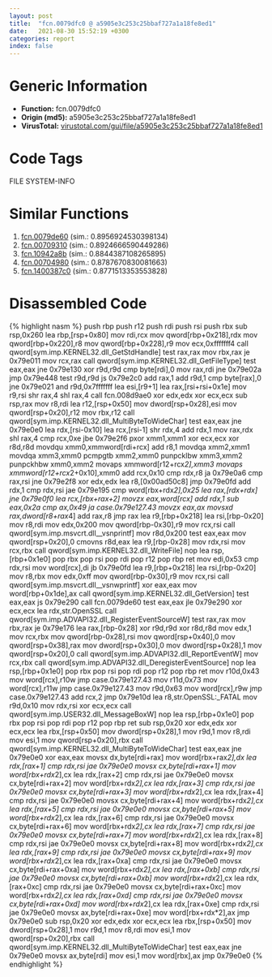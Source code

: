```yaml
---
layout: post
title:  "fcn.0079dfc0 @ a5905e3c253c25bbaf727a1a18fe8ed1"
date:   2021-08-30 15:52:19 +0300
categories: report
index: false
---
```


# Generic Information
- **Function:** fcn.0079dfc0
- **Origin (md5):** a5905e3c253c25bbaf727a1a18fe8ed1
- **VirusTotal:** [virustotal.com/gui/file/a5905e3c253c25bbaf727a1a18fe8ed1][virustotal_ref]

# Code Tags
<span class="tag" id="FILE">FILE</span>
<span class="tag" id="SYSTEM-INFO">SYSTEM-INFO</span>


# Similar Functions

1. [fcn.0079de60][similar_1_ref] (sim.: 0.8956924530398134)
2. [fcn.00709310][similar_2_ref] (sim.: 0.8924666590449286)
3. [fcn.10942a8b][similar_3_ref] (sim.: 0.8844387108265895)
4. [fcn.00704980][similar_4_ref] (sim.: 0.8787670830081663)
5. [fcn.1400387c0][similar_5_ref] (sim.: 0.8771513353553828)


# Disassembled Code

{% highlight nasm %}
push rbp
push r12
push rdi
push rsi
push rbx
sub rsp,0x260
lea rbp,[rsp+0x80]
mov rdi,rcx
mov qword[rbp+0x218],rdx
mov qword[rbp+0x220],r8
mov qword[rbp+0x228],r9
mov ecx,0xfffffff4
call qword[sym.imp.KERNEL32.dll_GetStdHandle]
test rax,rax
mov rbx,rax
je 0x79e011
mov rcx,rax
call qword[sym.imp.KERNEL32.dll_GetFileType]
test eax,eax
jne 0x79e130
xor r9d,r9d
cmp byte[rdi],0
mov rax,rdi
jne 0x79e02a
jmp 0x79e448
test r9d,r9d
js 0x79e2c0
add rax,1
add r9d,1
cmp byte[rax],0
jne 0x79e021
and r9d,0x7fffffff
lea esi,[r9+1]
lea rax,[rsi+rsi+0x1e]
mov r9,rsi
shr rax,4
shl rax,4
call fcn.008d9ae0
xor edx,edx
xor ecx,ecx
sub rsp,rax
mov r8,rdi
lea r12,[rsp+0x50]
mov dword[rsp+0x28],esi
mov qword[rsp+0x20],r12
mov rbx,r12
call qword[sym.imp.KERNEL32.dll_MultiByteToWideChar]
test eax,eax
jne 0x79e0e0
lea rdx,[rsi-0x10]
lea rcx,[rsi-1]
shr rdx,4
add rdx,1
mov rax,rdx
shl rax,4
cmp rcx,0xe
jbe 0x79e2f6
pxor xmm1,xmm1
xor ecx,ecx
xor r8d,r8d
movdqu xmm0,xmmword[rdi+rcx]
add r8,1
movdqa xmm2,xmm1
movdqa xmm3,xmm0
pcmpgtb xmm2,xmm0
punpcklbw xmm3,xmm2
punpckhbw xmm0,xmm2
movaps xmmword[r12+rcx*2],xmm3
movaps xmmword[r12+rcx*2+0x10],xmm0
add rcx,0x10
cmp rdx,r8
ja 0x79e0a6
cmp rax,rsi
jne 0x79e2f8
xor edx,edx
lea r8,[0x00ad50c8]
jmp 0x79e0fd
add rdx,1
cmp rdx,rsi
jae 0x79e195
cmp word[rbx+rdx*2],0x25
lea rax,[rdx+rdx]
jne 0x79e0f0
lea rcx,[rbx+rax+2]
movzx eax,word[rcx]
add rdx,1
sub eax,0x2a
cmp ax,0x49
ja case.0x79e127.43
movzx eax,ax
movsxd rax,dword[r8+rax*4]
add rax,r8
jmp rax
lea r9,[rbp+0x218]
lea rsi,[rbp-0x20]
mov r8,rdi
mov edx,0x200
mov qword[rbp-0x30],r9
mov rcx,rsi
call qword[sym.imp.msvcrt.dll__vsnprintf]
mov r8d,0x200
test eax,eax
mov qword[rsp+0x20],0
cmovns r8d,eax
lea r9,[rbp-0x28]
mov rdx,rsi
mov rcx,rbx
call qword[sym.imp.KERNEL32.dll_WriteFile]
nop
lea rsp,[rbp+0x1e0]
pop rbx
pop rsi
pop rdi
pop r12
pop rbp
ret
mov edi,0x53
cmp rdx,rsi
mov word[rcx],di
jb 0x79e0fd
lea r9,[rbp+0x218]
lea rsi,[rbp-0x20]
mov r8,rbx
mov edx,0xff
mov qword[rbp-0x30],r9
mov rcx,rsi
call qword[sym.imp.msvcrt.dll__vsnwprintf]
xor eax,eax
mov word[rbp+0x1de],ax
call qword[sym.imp.KERNEL32.dll_GetVersion]
test eax,eax
js 0x79e290
call fcn.0079de60
test eax,eax
jle 0x79e290
xor ecx,ecx
lea rdx,str.OpenSSL
call qword[sym.imp.ADVAPI32.dll_RegisterEventSourceW]
test rax,rax
mov rbx,rax
je 0x79e176
lea rax,[rbp-0x28]
xor r9d,r9d
xor r8d,r8d
mov edx,1
mov rcx,rbx
mov qword[rbp-0x28],rsi
mov qword[rsp+0x40],0
mov qword[rsp+0x38],rax
mov dword[rsp+0x30],0
mov dword[rsp+0x28],1
mov qword[rsp+0x20],0
call qword[sym.imp.ADVAPI32.dll_ReportEventW]
mov rcx,rbx
call qword[sym.imp.ADVAPI32.dll_DeregisterEventSource]
nop
lea rsp,[rbp+0x1e0]
pop rbx
pop rsi
pop rdi
pop r12
pop rbp
ret
mov r10d,0x43
mov word[rcx],r10w
jmp case.0x79e127.43
mov r11d,0x73
mov word[rcx],r11w
jmp case.0x79e127.43
mov r9d,0x63
mov word[rcx],r9w
jmp case.0x79e127.43
add rcx,2
jmp 0x79e10d
lea r8,str.OpenSSL:_FATAL
mov r9d,0x10
mov rdx,rsi
xor ecx,ecx
call qword[sym.imp.USER32.dll_MessageBoxW]
nop
lea rsp,[rbp+0x1e0]
pop rbx
pop rsi
pop rdi
pop r12
pop rbp
ret
sub rsp,0x20
xor edx,edx
xor ecx,ecx
lea rbx,[rsp+0x50]
mov dword[rsp+0x28],1
mov r9d,1
mov r8,rdi
mov esi,1
mov qword[rsp+0x20],rbx
call qword[sym.imp.KERNEL32.dll_MultiByteToWideChar]
test eax,eax
jne 0x79e0e0
xor eax,eax
movsx dx,byte[rdi+rax]
mov word[rbx+rax*2],dx
lea rdx,[rax+1]
cmp rdx,rsi
jae 0x79e0e0
movsx cx,byte[rdi+rax+1]
mov word[rbx+rdx*2],cx
lea rdx,[rax+2]
cmp rdx,rsi
jae 0x79e0e0
movsx cx,byte[rdi+rax+2]
mov word[rbx+rdx*2],cx
lea rdx,[rax+3]
cmp rdx,rsi
jae 0x79e0e0
movsx cx,byte[rdi+rax+3]
mov word[rbx+rdx*2],cx
lea rdx,[rax+4]
cmp rdx,rsi
jae 0x79e0e0
movsx cx,byte[rdi+rax+4]
mov word[rbx+rdx*2],cx
lea rdx,[rax+5]
cmp rdx,rsi
jae 0x79e0e0
movsx cx,byte[rdi+rax+5]
mov word[rbx+rdx*2],cx
lea rdx,[rax+6]
cmp rdx,rsi
jae 0x79e0e0
movsx cx,byte[rdi+rax+6]
mov word[rbx+rdx*2],cx
lea rdx,[rax+7]
cmp rdx,rsi
jae 0x79e0e0
movsx cx,byte[rdi+rax+7]
mov word[rbx+rdx*2],cx
lea rdx,[rax+8]
cmp rdx,rsi
jae 0x79e0e0
movsx cx,byte[rdi+rax+8]
mov word[rbx+rdx*2],cx
lea rdx,[rax+9]
cmp rdx,rsi
jae 0x79e0e0
movsx cx,byte[rdi+rax+9]
mov word[rbx+rdx*2],cx
lea rdx,[rax+0xa]
cmp rdx,rsi
jae 0x79e0e0
movsx cx,byte[rdi+rax+0xa]
mov word[rbx+rdx*2],cx
lea rdx,[rax+0xb]
cmp rdx,rsi
jae 0x79e0e0
movsx cx,byte[rdi+rax+0xb]
mov word[rbx+rdx*2],cx
lea rdx,[rax+0xc]
cmp rdx,rsi
jae 0x79e0e0
movsx cx,byte[rdi+rax+0xc]
mov word[rbx+rdx*2],cx
lea rdx,[rax+0xd]
cmp rdx,rsi
jae 0x79e0e0
movsx cx,byte[rdi+rax+0xd]
mov word[rbx+rdx*2],cx
lea rdx,[rax+0xe]
cmp rdx,rsi
jae 0x79e0e0
movsx ax,byte[rdi+rax+0xe]
mov word[rbx+rdx*2],ax
jmp 0x79e0e0
sub rsp,0x20
xor edx,edx
xor ecx,ecx
lea rbx,[rsp+0x50]
mov dword[rsp+0x28],1
mov r9d,1
mov r8,rdi
mov esi,1
mov qword[rsp+0x20],rbx
call qword[sym.imp.KERNEL32.dll_MultiByteToWideChar]
test eax,eax
jne 0x79e0e0
movsx ax,byte[rdi]
mov esi,1
mov word[rbx],ax
jmp 0x79e0e0
{% endhighlight %}


[similar_1_ref]: /report/fcn.0079de60@a5905e3c253c25bbaf727a1a18fe8ed1
[similar_2_ref]: /report/fcn.00709310@a5905e3c253c25bbaf727a1a18fe8ed1
[similar_3_ref]: /report/fcn.10942a8b@89dc67d2f980e8488f97b1bf8cb24258
[similar_4_ref]: /report/fcn.00704980@a5905e3c253c25bbaf727a1a18fe8ed1
[similar_5_ref]: /report/fcn.1400387c0@3bee9e0608c478ffce0d10559aae732b
[virustotal_ref]: https://www.virustotal.com/gui/file/a5905e3c253c25bbaf727a1a18fe8ed1
